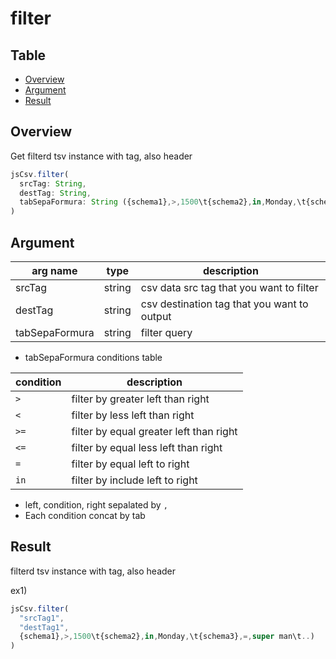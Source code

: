 # filter

Table
-----------------
* [Overview](#overview)
* [Argument](#argument)
* [Result](#result)


## Overview

Get filterd tsv instance with tag, also header  

```js.js
jsCsv.filter(
  srcTag: String,
  destTag: String,
  tabSepaFormura: String ({schema1},>,1500\t{schema2},in,Monday,\t{schema3},=,super man\t..)  
)
```

## Argument

| arg name | type | description |
| -------- | -------- | -------- |
| srcTag | string | csv data src tag that you want to filter |
| destTag | string | csv destination tag that you want to output |
| tabSepaFormura | string | filter query |


- tabSepaFormura conditions table

| condition  | description |
| --------  | -------- |
| `>` | filter by greater left than right |
| `<` | filter by less left than right |
| `>=` | filter by equal greater left than right |
| `<=` | filter by equal less left than right |
| `=` | filter by equal left to right |
| `in` | filter by include left to right |

- left, condition, right sepalated by `,` 
- Each condition concat by tab

## Result

filterd tsv instance with tag, also header  


ex1) 

```js.js
jsCsv.filter(
  "srcTag1",
  "destTag1",
  {schema1},>,1500\t{schema2},in,Monday,\t{schema3},=,super man\t..)  
)
```

